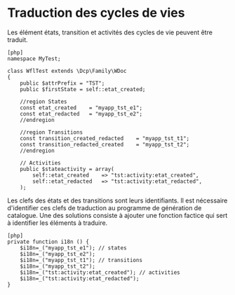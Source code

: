 # Traduction des cycles de vies

Les élément états, transition et activités des cycles de vie peuvent être traduit.

    [php]
    namespace MyTest;
    
    class WflTest extends \Dcp\Family\WDoc
    {
        public $attrPrefix = "TST";
        public $firstState = self::etat_created;
        
        //region States
        const etat_created    = "myapp_tst_e1";
        const etat_redacted   = "myapp_tst_e2";
        //endregion
        
        //region Transitions
        const transition_created_redacted    = "myapp_tst_t1";
        const transition_redacted_created    = "myapp_tst_t2";
        //endregion
        
        // Activities
        public $stateactivity = array(
            self::etat_created    => "tst:activity:etat_created",
            self::etat_redacted   => "tst:activity:etat_redacted",
        );

Les clefs des états et des transitions sont leurs identifiants. Il est
nécessaire d'identifier ces clefs de traduction au programme de génération de
catalogue. Une des solutions consiste à ajouter une fonction factice qui sert à
identifier les éléments à traduire.

    [php]
    private function i18n () {
        $i18n=_("myapp_tst_e1"); // states
        $i18n=_("myapp_tst_e2");
        $i18n=_("myapp_tst_t1"); // transitions
        $i18n=_("myapp_tst_t2");
        $i18n=_("tst:activity:etat_created"); // activities
        $i18n=_("tst:activity:etat_redacted");
    }




<!-- link -->
[wikiGettext]:       http://fr.wikipedia.org/wiki/GNU_gettext "Gettext sur Wikipédia"
[phpGettext]:        http://www.php.net/manual/fr/function.gettext.php "gettext sur php.net"
[actions]:           #core-ref:e67d8aeb-939c-46e3-9be8-6fc3ba75ebc2 "Action Dynacase"
[wsh]:               #core-ref:4df1314f-9fdd-4a7f-af37-a18cc39f3505 "Script Dynacase"
[gencatalog]:        #core-ref:2c163f00-8e94-4736-86f2-bb51352c52aa
[pgettext]:          http://www.gnu.org/software/gettext/manual/html_node/Contexts.html "Contexte dans gettext"
[ngettext]:          http://www.php.net/manual/fr/function.ngettext.php "ngettext sur php.net"
[layout]:           #core-ref:5f4a2f4b-9ceb-42db-8ac1-2a7baa621ce2
[xgettext]:         http://www.gnu.org/software/gettext/manual/html_node/xgettext-Invocation.htm "xgettext reference"
[famdecl]:          #core-ref:cfc7f53b-7982-431e-a04b-7b54eddf4a75
[gettextutil]:      http://www.gnu.org/software/gettext/manual/html_node/index.html#Top